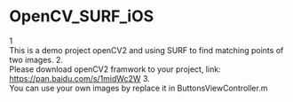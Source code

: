 # OpenCV_SURF_iOS
1<br />This is a demo project openCV2 and using SURF to find matching points of two images.
2. <br />Please download openCV2 framwork to your project, link: https://pan.baidu.com/s/1midWc2W
3. <br />You can use your own images by replace it in ButtonsViewController.m
